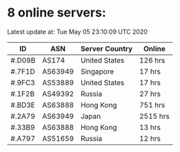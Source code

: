 # 8 online servers:

Latest update at: Tue May 05 23:10:09 UTC 2020

| ID | ASN | Server Country | Online |
| -- | --- | -------------- | ------ |
| #.D09B | AS174 | United States | 126 hrs |
| #.7F1D | AS63949 | Singapore | 17 hrs |
| #.9FC3 | AS53889 | United States | 17 hrs |
| #.1F2B | AS49392 | Russia | 27 hrs |
| #.BD3E | AS63888 | Hong Kong | 751 hrs |
| #.2A79 | AS63949 | Japan | 2515 hrs |
| #.33B9 | AS63888 | Hong Kong | 13 hrs |
| #.A797 | AS51659 | Russia | 12 hrs |

